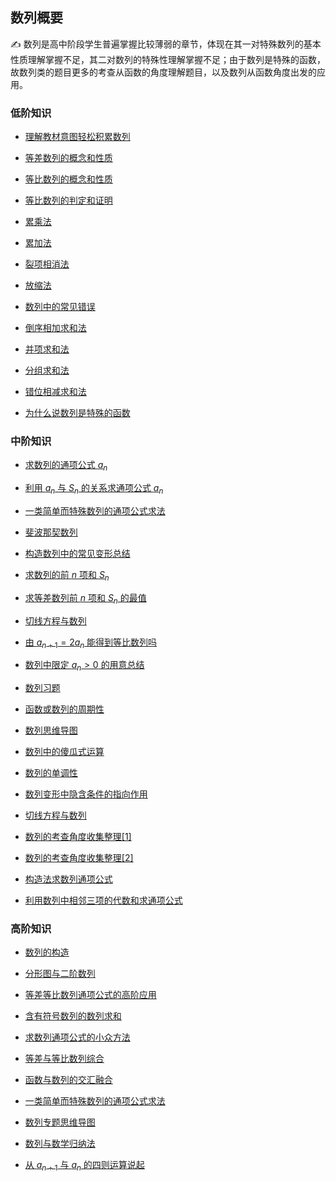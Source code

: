 ## 数列概要<!-- {docsify-ignore} -->

:writing_hand: 数列是高中阶段学生普遍掌握比较薄弱的章节，体现在其一对特殊数列的基本性质理解掌握不足，其二对数列的特殊性理解掌握不足；由于数列是特殊的函数，故数列类的题目更多的考查从函数的角度理解题目，以及数列从函数角度出发的应用。

### 低阶知识

*  <a  href=" http://www.cnblogs.com/wanghai0666/p/6268370.html "  target="_blank" >理解教材意图轻松积累数列 </a> 

* <a  href=" https://www.cnblogs.com/wanghai0666/p/10193879.html  "  target="_blank" >等差数列的概念和性质</a>  

* <a  href="https://www.cnblogs.com/wanghai0666/p/10212401.html "  target="_blank" >等比数列的概念和性质</a>

* [等比数列的判定和证明](https://www.cnblogs.com/wanghai0666/p/17924132.html)

* <a  href="https://www.cnblogs.com/wanghai0666/p/10604115.html "  target="_blank">累乘法</a> 

* <a  href="https://www.cnblogs.com/wanghai0666/p/10604109.html "  target="_blank">累加法</a>  

* <a  href=" https://www.cnblogs.com/wanghai0666/p/9524701.html "  target="_blank" >裂项相消法</a>

* <a  href=" https://www.cnblogs.com/wanghai0666/p/5867164.html "  target="_blank" >放缩法</a>   

* <a  href="https://www.cnblogs.com/wanghai0666/p/10550707.html "  target="_blank">数列中的常见错误</a>  

* <a  href="https://www.cnblogs.com/wanghai0666/p/12352964.html"  target="_blank">倒序相加求和法</a>  

* <a  href="https://www.cnblogs.com/wanghai0666/p/12350014.html"  target="_blank">并项求和法</a>  

* <a  href="https://www.cnblogs.com/wanghai0666/p/12350177.html"  target="_blank">分组求和法</a>

* <a  href="https://www.cnblogs.com/wanghai0666/p/12350590.html"  target="_blank">错位相减求和法</a>

* <a  href=" https://www.cnblogs.com/wanghai0666/p/8408629.html  "  target="_blank" >为什么说数列是特殊的函数 </a>

### 中阶知识

*  <a  href=" https://www.cnblogs.com/wanghai0666/p/9428910.html  "  target="_blank" >求数列的通项公式 $a_n$ </a>

* <a  href="https://www.cnblogs.com/wanghai0666/p/10604125.html "  target="_blank">利用 $a_n$ 与 $S_n$ 的关系求通项公式 $a_n$ </a>  

* <a  href="https://www.cnblogs.com/wanghai0666/p/12932762.html"  target="_blank">一类简单而特殊数列的通项公式求法</a>

*  [斐波那契数列](https://www.cnblogs.com/wanghai0666/p/18554714)
  
* <a  href=" https://www.cnblogs.com/wanghai0666/p/10182054.html  "  target="_blank" >构造数列中的常见变形总结</a>

* <a  href=" https://www.cnblogs.com/wanghai0666/p/9428928.html "  target="_blank" >求数列的前 $n$ 项和 $S_n$ </a>

* <a  href=" https://www.cnblogs.com/wanghai0666/p/8329377.html  "  target="_blank" >求等差数列前 $n$ 项和 $S_n$ 的最值 </a>  

* <a  href=" https://www.cnblogs.com/wanghai0666/p/7874937.html   "  target="_blank" >切线方程与数列</a>  

*  [由 $a_{n+1}=2a_n$ 能得到等比数列吗](https://www.cnblogs.com/wanghai0666/p/16007692.html)

* [数列中限定 $a_n>0$ 的用意总结](https://www.cnblogs.com/wanghai0666/p/16004105.html)

* <a  href="http://www.cnblogs.com/wanghai0666/p/6259985.html  "  target="_blank" >数列习题</a>

* <a  href=" http://www.cnblogs.com/wanghai0666/p/6762835.html  "  target="_blank" >函数或数列的周期性</a> 

* <a  href=" https://www.cnblogs.com/wanghai0666/p/11229508.html    "  target="_blank">数列思维导图</a>

* <a  href="https://www.cnblogs.com/wanghai0666/p/10699699.html "  target="_blank">数列中的傻瓜式运算</a>  

* <a  href="https://www.cnblogs.com/wanghai0666/p/10696741.html "  target="_blank">数列的单调性</a>

* <a  href="https://www.cnblogs.com/wanghai0666/p/10685235.html "  target="_blank">数列变形中隐含条件的指向作用</a>

* <a  href=" https://www.cnblogs.com/wanghai0666/p/7874937.html  "  target="_blank" >切线方程与数列</a> 

* <a  href=" https://www.cnblogs.com/wanghai0666/p/8747634.html  "  target="_blank" >数列的考查角度收集整理[1] </a> 

* <a  href=" https://www.cnblogs.com/wanghai0666/p/8874548.html  "  target="_blank" >数列的考查角度收集整理[2] </a> 

* <a  href="https://www.cnblogs.com/wanghai0666/p/10604133.html "  target="_blank">构造法求数列通项公式</a>

* [利用数列中相邻三项的代数和求通项公式](https://www.cnblogs.com/wanghai0666/p/16182597.html)

###  高阶知识

* <a  href="https://www.cnblogs.com/wanghai0666/p/12349651.html"  target="_blank">数列的构造</a>  

* [分形图与二阶数列](https://www.cnblogs.com/wanghai0666/p/14338302.html)

* <a  href="https://www.cnblogs.com/wanghai0666/p/12358514.html"  target="_blank">等差等比数列通项公式的高阶应用</a>

* [含有符号数列的数列求和](https://www.cnblogs.com/wanghai0666/p/14254752.html)

* <a  href="https://www.cnblogs.com/wanghai0666/p/12570404.html"  target="_blank">求数列通项公式的小众方法</a> 

* [等差与等比数列综合](https://www.cnblogs.com/wanghai0666/p/14209819.html)	
 
* [函数与数列的交汇融合](https://www.cnblogs.com/wanghai0666/p/14182404.html)

* [一类简单而特殊数列的通项公式求法](https://www.cnblogs.com/wanghai0666/p/12932762.html)	
 
* [数列专题思维导图](https://www.cnblogs.com/wanghai0666/p/13539117.html)	
 
* [数列与数学归纳法](https://www.cnblogs.com/wanghai0666/p/13391527.html)	

* [从 $a_{n+1}$ 与 $a_n$ 的四则运算说起 ](https://www.cnblogs.com/wanghai0666/p/16114005.html)
